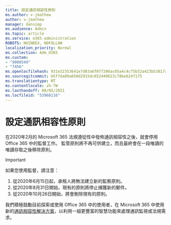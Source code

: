 ```yaml
---
title: 設定通訊相容性原則
ms.author: v-jmathew
author: v-jmathew
manager: dansimp
ms.audience: Admin
ms.topic: article
ms.service: o365-administration
ROBOTS: NOINDEX, NOFOLLOW
localization_priority: Normal
ms.collection: Adm_O365
ms.custom:
- "9000549"
- "7456"
ms.openlocfilehash: 931e32353641e7d03a6f077206ac65a4c4c75b52a423b53817aa67db863bb20c
ms.sourcegitcommit: b5f7da89a650d2915dc652449623c78be6247175
ms.translationtype: MT
ms.contentlocale: zh-TW
ms.lasthandoff: 08/05/2021
ms.locfileid: "53968116"
---
```

# <a name="configure-communication-compliance-policies"></a>設定通訊相容性原則

在2020年2月的 Microsoft 365 法規遵從性中發佈通訊相容性之後，就會停用 Office 365 中的監督工作。 監管原則將不再可供建立，而且最終會在一段唯讀的唯讀存取之後移除原則。

> [!IMPORTANT]
> 如果您使用監督，請注意：
>
> 1. 從2020年6月15日起，承租人將無法建立新的監察原則。
> 2. 從2020年8月31日開始，現有的原則將停止捕獲新的郵件。
> 3. 從2020年10月26日開始，將會刪除現有的原則。

我們積極鼓勵目前探索或使用 Office 365 中的使用者，在 Microsoft 365 中使用新的[通訊相容性解決方案](https://go.microsoft.com/fwlink/?linkid=2128593)，以利用一組更豐富的智慧功能來處理通訊監視或法規需求。
